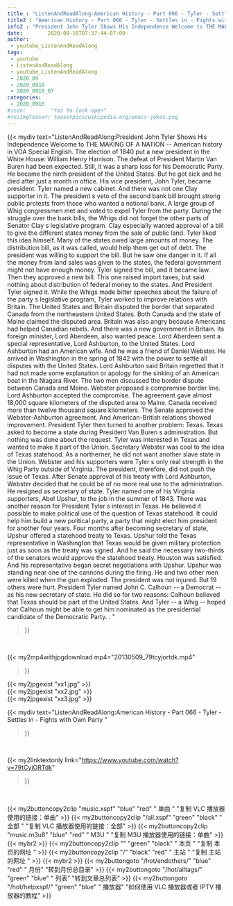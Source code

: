 ```yaml
---
title : "ListenAndReadAlong:American History - Part 066 - Tyler - Settles in - Fights with Own Party "
title2 : "American History - Part 066 - Tyler - Settles in - Fights with Own Party "
info2 : "President John Tyler Shows His Independence Welcome to THE MAKING OF A NATION -- American history in VOA Special English. The election of 1840 put a new president in the White House: William Henry Harrison. The defeat of President Martin Van Buren had been expected. Still, it was a sharp loss for his Democratic Party. He became the ninth president of the United States. But he got sick and he died after just a month in office. His vice president, John Tyler, became president. Tyler named a new cabinet. And there was not one Clay supporter in it. The president s veto of the second bank bill brought strong public protests from those who wanted a national bank. A large group of Whig congressmen met and voted to expel Tyler from the party. During the struggle over the bank bills, the Whigs did not forget the other parts of Senator Clay s legislative program. Clay especially wanted approval of a bill to give the different states money from the sale of public land. Tyler liked this idea himself. Many of the states owed large amounts of money. The distribution bill, as it was called, would help them get out of debt. The president was willing to support the bill. But he saw one danger in it. If all the money from land sales was given to the states, the federal government might not have enough money. Tyler signed the bill, and it became law. Then they approved a new bill. This one raised import taxes, but said nothing about distribution of federal money to the states. And President Tyler signed it. While the Whigs made bitter speeches about the failure of the party s legislative program, Tyler worked to improve relations with Britain. The United States and Britain disputed the border that separated Canada from the northeastern United States. Both Canada and the state of Maine claimed the disputed area. Britain was also angry because Americans had helped Canadian rebels. And there was a new government in Britain. Its foreign minister, Lord Aberdeen, also wanted peace. Lord Aberdeen sent a special representative, Lord Ashburton, to the United States. Lord Ashburton had an American wife. And he was a friend of Daniel Webster. He arrived in Washington in the spring of 1842 with the power to settle all disputes with the United States. Lord Ashburton said Britain regretted that it had not made some explanation or apology for the sinking of an American boat in the Niagara River. The two men discussed the border dispute between Canada and Maine. Webster proposed a compromise border line. Lord Ashburton accepted the compromise. The agreement gave almost 18,000 square kilometers of the disputed area to Maine. Canada received more than twelve thousand square kilometers. The Senate approved the Webster-Ashburton agreement. And American-British relations showed improvement. President Tyler then turned to another problem: Texas. Texas asked to become a state during President Van Buren s administration. But nothing was done about the request. Tyler was interested in Texas and wanted to make it part of the Union. Secretary Webster was cool to the idea of Texas statehood. As a northerner, he did not want another slave state in the Union. Webster and his supporters were Tyler s only real strength in the Whig Party outside of Virginia. The president, therefore, did not push the issue of Texas. After Senate approval of his treaty with Lord Ashburton, Webster decided that he could be of no more real use to the administration. He resigned as secretary of state. Tyler named one of his Virginia supporters, Abel Upshur, to the job in the summer of 1843. There was another reason for President Tyler s interest in Texas. He believed it possible to make political use of the question of Texas statehood. It could help him build a new political party, a party that might elect him president for another four years. Four months after becoming secretary of state, Upshur offered a statehood treaty to Texas. Upshur told the Texas representative in Washington that Texas would be given military protection just as soon as the treaty was signed. And he said the necessary two-thirds of the senators would approve the statehood treaty. Houston was satisfied. And his representative began secret negotiations with Upshur. Upshur was standing near one of the cannons during the firing. He and two other men were killed when the gun exploded. The president was not injured. But 19 others were hurt. President Tyler named John C. Calhoun -- a Democrat -- as his new secretary of state. He did so for two reasons: Calhoun believed that Texas should be part of the United States. And Tyler -- a Whig -- hoped that Calhoun might be able to get him nominated as the presidential candidate of the Democratic Party. . "
date:        2020-09-18T07:37:44-07:00
author:
 - youtube_ListenAndReadAlong
tags:
 - youtube
 - ListenAndReadAlong
 - youtube_ListenAndReadAlong
 - 2020_09
 - 2020_0918
 - 2020_0918_07
categories:
 - 2020_0918
#icon:        "fas fa-lock-open"
#resImgTeaser: teaserpics/wikipedia.org/emacs-jokes.png
---
```


{{< mydiv text="ListenAndReadAlong:President John Tyler Shows His Independence Welcome to THE MAKING OF A NATION -- American history in VOA Special English. The election of 1840 put a new president in the White House: William Henry Harrison. The defeat of President Martin Van Buren had been expected. Still, it was a sharp loss for his Democratic Party. He became the ninth president of the United States. But he got sick and he died after just a month in office. His vice president, John Tyler, became president. Tyler named a new cabinet. And there was not one Clay supporter in it. The president s veto of the second bank bill brought strong public protests from those who wanted a national bank. A large group of Whig congressmen met and voted to expel Tyler from the party. During the struggle over the bank bills, the Whigs did not forget the other parts of Senator Clay s legislative program. Clay especially wanted approval of a bill to give the different states money from the sale of public land. Tyler liked this idea himself. Many of the states owed large amounts of money. The distribution bill, as it was called, would help them get out of debt. The president was willing to support the bill. But he saw one danger in it. If all the money from land sales was given to the states, the federal government might not have enough money. Tyler signed the bill, and it became law. Then they approved a new bill. This one raised import taxes, but said nothing about distribution of federal money to the states. And President Tyler signed it. While the Whigs made bitter speeches about the failure of the party s legislative program, Tyler worked to improve relations with Britain. The United States and Britain disputed the border that separated Canada from the northeastern United States. Both Canada and the state of Maine claimed the disputed area. Britain was also angry because Americans had helped Canadian rebels. And there was a new government in Britain. Its foreign minister, Lord Aberdeen, also wanted peace. Lord Aberdeen sent a special representative, Lord Ashburton, to the United States. Lord Ashburton had an American wife. And he was a friend of Daniel Webster. He arrived in Washington in the spring of 1842 with the power to settle all disputes with the United States. Lord Ashburton said Britain regretted that it had not made some explanation or apology for the sinking of an American boat in the Niagara River. The two men discussed the border dispute between Canada and Maine. Webster proposed a compromise border line. Lord Ashburton accepted the compromise. The agreement gave almost 18,000 square kilometers of the disputed area to Maine. Canada received more than twelve thousand square kilometers. The Senate approved the Webster-Ashburton agreement. And American-British relations showed improvement. President Tyler then turned to another problem: Texas. Texas asked to become a state during President Van Buren s administration. But nothing was done about the request. Tyler was interested in Texas and wanted to make it part of the Union. Secretary Webster was cool to the idea of Texas statehood. As a northerner, he did not want another slave state in the Union. Webster and his supporters were Tyler s only real strength in the Whig Party outside of Virginia. The president, therefore, did not push the issue of Texas. After Senate approval of his treaty with Lord Ashburton, Webster decided that he could be of no more real use to the administration. He resigned as secretary of state. Tyler named one of his Virginia supporters, Abel Upshur, to the job in the summer of 1843. There was another reason for President Tyler s interest in Texas. He believed it possible to make political use of the question of Texas statehood. It could help him build a new political party, a party that might elect him president for another four years. Four months after becoming secretary of state, Upshur offered a statehood treaty to Texas. Upshur told the Texas representative in Washington that Texas would be given military protection just as soon as the treaty was signed. And he said the necessary two-thirds of the senators would approve the statehood treaty. Houston was satisfied. And his representative began secret negotiations with Upshur. Upshur was standing near one of the cannons during the firing. He and two other men were killed when the gun exploded. The president was not injured. But 19 others were hurt. President Tyler named John C. Calhoun -- a Democrat -- as his new secretary of state. He did so for two reasons: Calhoun believed that Texas should be part of the United States. And Tyler -- a Whig -- hoped that Calhoun might be able to get him nominated as the presidential candidate of the Democratic Party. . "
>}}
<br>


{{< my2mp4withjpgdownload mp4="20130509_79tcyjortdk.mp4"
>}}

{{< my2jpgexist "xx1.jpg" >}}<br>
{{< my2jpgexist "xx2.jpg" >}}<br>
{{< my2jpgexist "xx3.jpg" >}}<br>



{{< mydiv text="ListenAndReadAlong:American History - Part 066 - Tyler - Settles in - Fights with Own Party "
>}}
<br>

{{< my2linktextonly link="https://www.youtube.com/watch?v=79tCyjORTdk"
>}}


<br>

{{< my2buttoncopy2clip "music.xspf"        "blue"   "red"    " 单曲 "  "复制 VLC 播放器使用的链接：单曲" >}} {{< my2buttoncopy2clip "/all.xspf"         "green"  "black"  " 全部 "  "复制 VLC 播放器使用的链接：全部" >}} {{< my2buttoncopy2clip "music.m3u8"        "blue"   "red"    " M3U  "    "复制 M3U 播放器使用的链接：单曲" >}} {{< mybr2 >}} {{< my2buttoncopy2clip ""                  "green"  "black"  " 本页 "    "复制 本页的网址 " >}} {{< my2buttoncopy2clip "/"                 "black"  "red"    " 主站 "    "复制 主站的网址 " >}} {{< mybr2 >}} {{< my2buttongoto      "/hot/endothers/"   "blue"   "red"    " 月份"   "转到月份总目录" >}} {{< my2buttongoto      "/hot/alltags/"     "green"  "blue"   " 列表"   "转到文章总列表" >}} {{< my2buttongoto      "/hot/helpxspf/"    "green"  "blue"   " 播放器" "如何使用 VLC 播放器或者 IPTV 播放器的教程" >}} 
